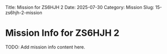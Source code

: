 Title: Mission for ZS6HJH 2
Date: 2025-07-30
Category: Mission
Slug: 15-zs6hjh-2-mission

# Mission Info for ZS6HJH 2
TODO: Add mission info content here.
